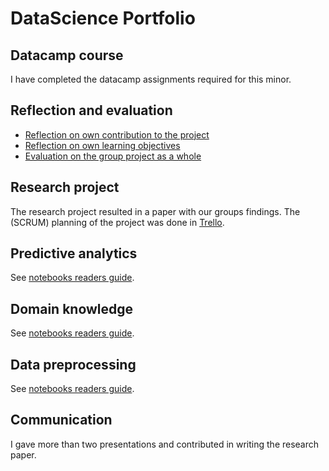 # DataScience Portfolio

## Datacamp course
I have completed the datacamp assignments required for this minor.

## Reflection and evaluation
- [Reflection on own contribution to the project](./)
- [Reflection on own learning objectives](./)
- [Evaluation on the group project as a whole](./)

## Research project
The research project resulted in a paper with our groups findings. The (SCRUM) planning of the project was done in [Trello](./).

## Predictive analytics
See [notebooks readers guide](./ReadersGuide.md).

## Domain knowledge
See [notebooks readers guide](./ReadersGuide.md).

## Data preprocessing
See [notebooks readers guide](./ReadersGuide.md).

## Communication
I gave more than two presentations and contributed in writing the research paper.
